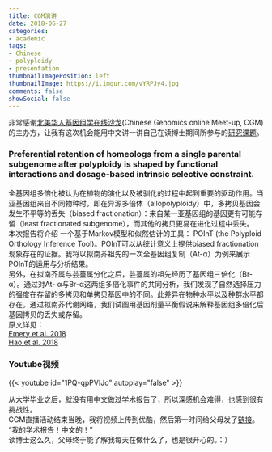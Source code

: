 ```yaml
---
title: CGM演讲
date: 2018-06-27
categories:
- academic
tags:
- Chinese
- polyploidy
- presentation
thumbnailImagePosition: left
thumbnailImage: https://i.imgur.com/vYRPJy4.jpg
comments: false
showSocial: false
---
```

非常感谢[北美华人基因组学在线沙龙](http://cgmonline.co/)(Chinese Genomics online Meet-up, CGM)的主办方，让我有这次机会能用中文讲一讲自己在读博士期间所参与的[研究课题](http://cgmonline.co/2018/06/cgm-%E7%AC%AC32%E6%9C%9Fpreferential-retention-of-homeologs-from-a-single-parental-subgenome-after-polyploidy-is-shaped-by-functional-interactions-and-dosage-based-intrinsic-selective-constraint/)。<br>
<!--more-->

### Preferential retention of homeologs from a single parental subgenome after polyploidy is shaped by functional interactions and dosage-based intrinsic selective constraint. 

全基因组多倍化被认为在植物的演化以及被驯化的过程中起到重要的驱动作用。当亚基因组来自不同物种时，即在异源多倍体（allopolyploidy）中，多拷贝基因会发生不平等的丢失（biased fractionation）：来自某一亚基因组的基因更有可能存留（least fractionated subgenome），而其他的拷贝更易在进化过程中丢失。<br>
本次报告将介绍 一个基于Markov模型和似然估计的工具： POInT (the Polyploid Orthology Inference Tool)。POInT可以从统计意义上提供biased fractionation 现象存在的证据。我将以拟南芥祖先的一次全基因组复制（At-α）为例来展示POInT的运用与分析结果。<br>
另外，在拟南芥属与芸薹属分化之后，芸薹属的祖先经历了基因组三倍化（Br-α）。通过对At- α与Br-α这两组多倍化事件的共同分析，我们发现了自然选择压力的强度在存留的多拷贝和单拷贝基因中的不同。此差异在物种水平以及种群水平都存在。通过拟南芥代谢网络，我们试图用基因剂量平衡假说来解释基因组多倍化后基因拷贝的丢失或存留。<br>
原文详见：<br>
[Emery et al. 2018](http://journals.plos.org/plosgenetics/article?id=10.1371/journal.pgen.1007267)<br>
[Hao et al. 2018](https://academic.oup.com/gbe/article/10/3/999/4943970)<br>

### Youtube视频

{{< youtube id="1PQ-qpPVIJo" autoplay="false" >}}

从大学毕业之后，就没有用中文做过学术报告了，所以深感机会难得，也感到很有挑战性。<br>
CGM直播活动结束当晚，我将视频上传到优酷，然后第一时间给父母发了[链接](https://v.youku.com/v_show/id_XMzY5MTQxNjIwMA==.html?spm=a2hzp.8244740.0.0)。<br>“我的学术报告！中文的！”<br>
读博士这么久，父母终于能了解我每天在做什么了，也是很开心的。：）<br>


